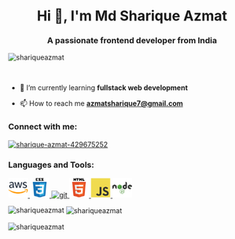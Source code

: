 <h1 align="center">Hi 👋, I'm Md Sharique Azmat</h1>
<h3 align="center">A passionate frontend developer from India</h3>

<p align="left"> <img src="https://komarev.com/ghpvc/?username=shariqueazmat&label=Profile%20views&color=0e75b6&style=flat" alt="shariqueazmat" /> </p>

<p align="left"> <a href="https://twitter.com/" target="blank"><img src="https://img.shields.io/twitter/follow/?logo=twitter&style=for-the-badge" alt="" /></a> </p>

- 🌱 I’m currently learning **fullstack web development**

- 📫 How to reach me **azmatsharique7@gmail.com**

<h3 align="left">Connect with me:</h3>
<p align="left">
<a href="https://linkedin.com/in/sharique-azmat-429675252" target="blank"><img align="center" src="https://raw.githubusercontent.com/rahuldkjain/github-profile-readme-generator/master/src/images/icons/Social/linked-in-alt.svg" alt="sharique-azmat-429675252" height="30" width="40" /></a>
</p>

<h3 align="left">Languages and Tools:</h3>
<p align="left"> <a href="https://aws.amazon.com" target="_blank" rel="noreferrer"> <img src="https://raw.githubusercontent.com/devicons/devicon/master/icons/amazonwebservices/amazonwebservices-original-wordmark.svg" alt="aws" width="40" height="40"/> </a> <a href="https://www.w3schools.com/css/" target="_blank" rel="noreferrer"> <img src="https://raw.githubusercontent.com/devicons/devicon/master/icons/css3/css3-original-wordmark.svg" alt="css3" width="40" height="40"/> </a> <a href="https://git-scm.com/" target="_blank" rel="noreferrer"> <img src="https://www.vectorlogo.zone/logos/git-scm/git-scm-icon.svg" alt="git" width="40" height="40"/> </a> <a href="https://www.w3.org/html/" target="_blank" rel="noreferrer"> <img src="https://raw.githubusercontent.com/devicons/devicon/master/icons/html5/html5-original-wordmark.svg" alt="html5" width="40" height="40"/> </a> <a href="https://developer.mozilla.org/en-US/docs/Web/JavaScript" target="_blank" rel="noreferrer"> <img src="https://raw.githubusercontent.com/devicons/devicon/master/icons/javascript/javascript-original.svg" alt="javascript" width="40" height="40"/> </a> <a href="https://nodejs.org" target="_blank" rel="noreferrer"> <img src="https://raw.githubusercontent.com/devicons/devicon/master/icons/nodejs/nodejs-original-wordmark.svg" alt="nodejs" width="40" height="40"/> </a> </p>

<p><img align="left" src="https://github-readme-stats.vercel.app/api/top-langs?username=shariqueazmat&show_icons=true&locale=en&layout=compact" alt="shariqueazmat" /></p>

<p>&nbsp;<img align="center" src="https://github-readme-stats.vercel.app/api?username=shariqueazmat&show_icons=true&locale=en" alt="shariqueazmat" /></p>

<p><img align="center" src="https://github-readme-streak-stats.herokuapp.com/?user=shariqueazmat&" alt="shariqueazmat" /></p>
